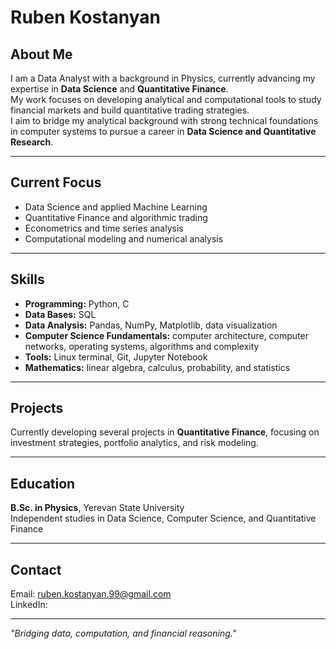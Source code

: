 # Ruben Kostanyan

## About Me
I am a Data Analyst with a background in Physics, currently advancing my expertise in **Data Science** and **Quantitative Finance**.  
My work focuses on developing analytical and computational tools to study financial markets and build quantitative trading strategies.  
I aim to bridge my analytical background with strong technical foundations in computer systems to pursue a career in **Data Science and Quantitative Research**.

---

## Current Focus
- Data Science and applied Machine Learning  
- Quantitative Finance and algorithmic trading  
- Econometrics and time series analysis  
- Computational modeling and numerical analysis  

---

## Skills
- **Programming:** Python, C
- **Data Bases:** SQL 
- **Data Analysis:** Pandas, NumPy, Matplotlib, data visualization  
- **Computer Science Fundamentals:** computer architecture, computer networks, operating systems, algorithms and complexity  
- **Tools:** Linux terminal, Git, Jupyter Notebook  
- **Mathematics:** linear algebra, calculus, probability, and statistics  

---

## Projects
Currently developing several projects in **Quantitative Finance**, focusing on investment strategies, portfolio analytics, and risk modeling.

---

## Education
**B.Sc. in Physics**, Yerevan State University  
Independent studies in Data Science, Computer Science, and Quantitative Finance  

---

## Contact
Email: ruben.kostanyan.99@gmail.com  
LinkedIn: 

---

*"Bridging data, computation, and financial reasoning."*
